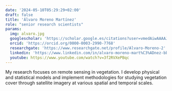 ```yaml
---
date: '2024-05-10T05:29:29+02:00'
draft: false
title: 'Álvaro Moreno Martínez'
role: "senior research scientists"
params:
  img: alvaro.jpg
  googlescholar: 'https://scholar.google.es/citations?user=vmedAiwAAAAJ&hl=es'
  orcid: 'https://orcid.org/0000-0003-2990-7768'
  researchgate: 'https://www.researchgate.net/profile/Alvaro-Moreno-2'
  linkedin: 'https://www.linkedin.com/in/alvaro-moreno-mart%C3%ADnez-bb193229/?originalSubdomain=es'
  youtube: https://www.youtube.com/watch?v=3f2RVXePBqc
---
```


My research focuses on remote sensing in vegetation. I develop physical and statistical models and implement methodologies for studying vegetation cover through satellite imagery at various spatial and temporal scales.
